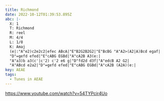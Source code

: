 ```yaml
---
title: Richmond
date: 2022-10-12T01:39:53.895Z
abc: |-
  X: 1
  T: Richmond
  R: reel
  M: 4/4
  L: 1/8
  K: Amaj
  (e|:"A"e2)c2e2c2|efec ABcA|"E"B2G2B2G2|"E"BcBG "A"A2>(A2|A)Bcd egaf|
  "D"=gefd efed|"E"cABG EGBd|"A"cA2B A3(e:|
  "A"a3)b a3(c'|c'2) c'2 e6 g|"D"fd2d d3f|"A"edcB A2 G2|
  "A"ABcd e2a2|"D"=gefd efed|"E"cABG EGBd|"A"cA2B (A2A)(e:| 
key: AEAE
tags:
  - Tunes in AEAE
---
```

https://www.youtube.com/watch?v=54TYPcir4Uo